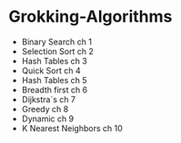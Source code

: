 # Grokking-Algorithms
 - Binary Search ch 1
 - Selection Sort ch 2
 - Hash Tables ch 3
 - Quick Sort ch 4
 - Hash Tables ch 5
 - Breadth first ch 6
 - Dijkstra`s ch 7
 - Greedy ch 8
 - Dynamic ch 9
 - K Nearest Neighbors ch 10 
